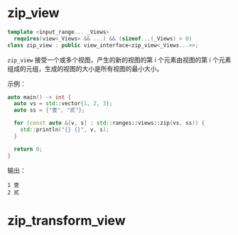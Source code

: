 <link href="../../..//style.css" rel="stylesheet">

# zip_view

```cpp
template <input_range... _Views>
  requires(view<_Views> && ...) && (sizeof...(_Views) > 0)
class zip_view : public view_interface<zip_view<_Views...>>;
```

`zip_view` 接受一个或多个视图，产生的新的视图的第 i 个元素由视图的第 i 个元素组成的元组，生成的视图的大小是所有视图的最小大小。

<div class="code_block">

<div class=>
示例：

```cpp
auto main() -> int {
  auto vs = std::vector{1, 2, 3};
  auto ss = {"壹", "贰"};

  for (const auto &[v, s] : std::ranges::views::zip(vs, ss)) {
    std::println("{} {}", v, s);
  }

  return 0;
}
```

</div>

<div>
输出：

```shell
1 壹
2 贰
```

</div>
</div>

# zip_transform_view
